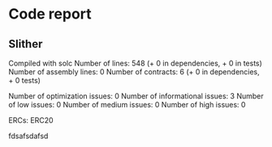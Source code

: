 # Code report

## Slither


Compiled with solc
Number of lines: 548 (+ 0 in dependencies, + 0 in tests)
Number of assembly lines: 0
Number of contracts: 6 (+ 0 in dependencies, + 0 tests) 

Number of optimization issues: 0
Number of informational issues: 3
Number of low issues: 0
Number of medium issues: 0
Number of high issues: 0

ERCs: ERC20

fdsafsdafsd
